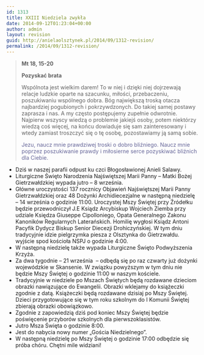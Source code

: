```yaml
---
id: 1313
title: XXIII Niedziela zwykła
date: 2014-09-12T01:23:04+00:00
author: admin
layout: revision
guid: http://anielaolsztynek.pl/2014/09/1312-revision/
permalink: /2014/09/1312-revision/
---
```

> **Mt 18, 15-20**
> 
> **Pozyskać brata**
> 
> Wspólnota jest wielkim darem! To w niej i dzięki niej dojrzewają relacje ludzkie oparte na szacunku, miłości, przebaczeniu, poszukiwaniu wspólnego dobra. Bóg największą troską otacza najbardziej pogubionych i pokrzywdzonych. Do takiej samej postawy zaprasza i nas. A my często postępujemy zupełnie odwrotnie. Najpierw wszyscy wiedzą o problemie jakiejś osoby, potem niektórzy wiedzą coś więcej, na końcu dowiaduje się sam zainteresowany i wtedy zamiast troszczyć się o tę osobę, pozostawiamy ją samą sobie.
> 
> <span style="color: #666699;">Jezu, naucz mnie prawdziwej troski o dobro bliźniego. Naucz mnie poprzez poszukiwanie prawdy i miłosierne serce pozyskiwać bliźnich dla Ciebie.</span>

  * Dziś w naszej parafii odpust ku czci Błogosławionej Anieli Salawy.
  * Liturgiczne Święto Narodzenia Najświętszej Marii Panny &#8211; Matki Bożej Gietrzwałdzkiej wypada jutro &#8211; 8 września.
  * Główne uroczystości 137 rocznicy Objawień Najświętszej Marii Panny Gietrzwałdzkiej oraz 48 Dożynki Archidiecezjalne w następną niedzielę &#8211; 14 września o godzinie 11:00. Uroczystej Mszy Świętej przy Źródełku będzie przewodniczył J.E Ksiądz Arcybiskup Wojciech Ziemba przy udziale Księdza Giuseppe Cipolloniego, Opata Generalnego Zakonu Kanoników Regularnych Laterańskich. Homilię wygłosi Ksiądz Antoni Pacyfik Dydycz Biskup Senior Diecezji Drohiczyńskiej. W tym dniu tradycyjnie idzie pielgrzymka piesza z Olsztynka do Gietrzwałdu. wyjście spod kościoła NSPJ o godzinie 4:00.
  * W następną niedzielę także wypada Liturgiczne Święto Podwyższenia Krzyża.
  * Za dwa tygodnie &#8211; 21 września  &#8211; odbędą się po raz czwarty już dożynki wojewódzkie w Skansenie. W związku powyższym w tym dniu nie będzie Mszy Świętej o godzinie 11:00 w naszym kościele.
  * Tradycyjnie w niedziele po Mszach Świętych będą rozdawane dzieciom obrazki nawiązujące do Ewangelii. Obrazki wklejamy do książeczki zgodnie z datą. Książeczki będą rozdawane dzisiaj po Mszy Świętej. Dzieci przygotowujące się w tym roku szkolnym do I Komunii Świętej zbierają obrazki obowiązkowo.
  * Zgodnie z zapowiedzią dziś pod koniec Mszy Świętej będzie poświęcenie przyborów szkolnych dla pierwszoklasistów.
  * Jutro Msza Święta o godzinie 8:00.
  * Jest do nabycia nowy numer &#8222;Gościa Niedzielnego&#8221;.
  * W następną niedzielę po Mszy Świętej o godzinie 17:00 odbędzie się próba chóru. Chętni mile widziani!